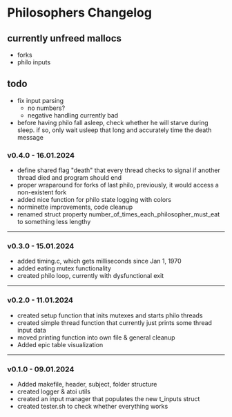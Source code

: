 # Philosophers Changelog

## currently unfreed mallocs
- forks
- philo inputs

## todo
- fix input parsing
	- no numbers?
	- negative handling currently bad
- before having philo fall asleep, check whether he will starve during sleep. if so, only wait usleep that long and accurately time the death message

### v0.4.0 - 16.01.2024
- define shared flag "death" that every thread checks to signal if another thread
	died and program should end
- proper wraparound for forks of last philo, previously, it would access a non-existent fork
- added nice function for philo state logging with colors
- norminette improvements, code cleanup
- renamed struct property number_of_times_each_philosopher_must_eat to something less lengthy

---

### v0.3.0 - 15.01.2024
- added timing.c, which gets milliseconds since Jan 1, 1970
- added eating mutex functionality
- created philo loop, currently with dysfunctional exit

---

### v0.2.0 - 11.01.2024
- created setup function that inits mutexes and starts philo threads
- created simple thread function that currently just prints some thread input data
- moved printing function into own file & general cleanup
- Added epic table visualization

---

### v0.1.0 - 09.01.2024
- Added makefile, header, subject, folder structure
- created logger & atoi utils
- created an input manager that populates the new t_inputs struct
- created tester.sh to check whether everything works